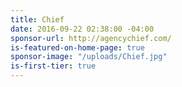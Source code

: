 ```yaml
---
title: Chief
date: 2016-09-22 02:38:00 -04:00
sponsor-url: http://agencychief.com/
is-featured-on-home-page: true
sponsor-image: "/uploads/Chief.jpg"
is-first-tier: true
---
```



